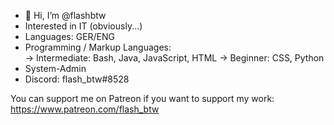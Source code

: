 - 👋 Hi, I’m @flashbtw
-  Interested in IT (obviously...)
-  Languages: GER/ENG
-  Programming / Markup Languages:  
   ->  Intermediate: Bash, Java, JavaScript, HTML
   ->  Beginner: CSS, Python  
-  System-Admin
-  Discord: flash_btw#8528

You can support me on Patreon if you want to support my work:  
https://www.patreon.com/flash_btw  
<!---
flashbtw/flashbtw is a ✨ special ✨ repository because its `README.md` (this file) appears on your GitHub profile.
You can click the Preview link to take a look at your changes.
--->
